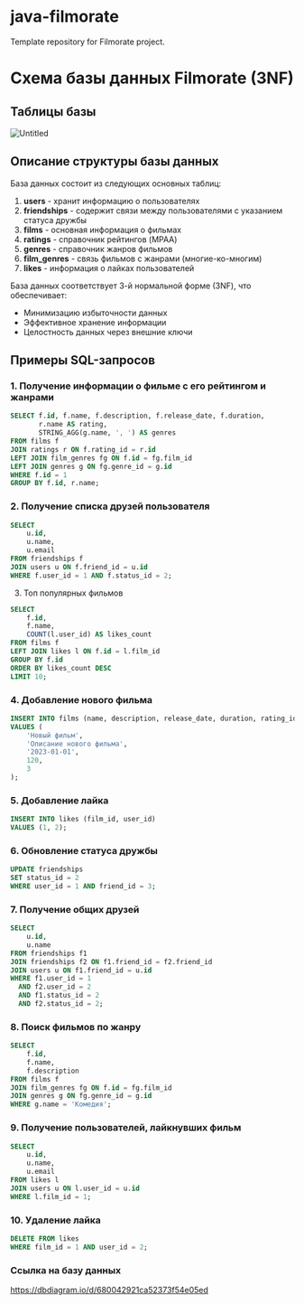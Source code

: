 # java-filmorate
Template repository for Filmorate project.

# Схема базы данных Filmorate (3NF)

## Таблицы базы
![Untitled](https://github.com/user-attachments/assets/b71421e5-55a8-42e3-89b7-add4b030af2c)

## Описание структуры базы данных

База данных состоит из следующих основных таблиц:

1. **users** - хранит информацию о пользователях
2. **friendships** - содержит связи между пользователями с указанием статуса дружбы
3. **films** - основная информация о фильмах
4. **ratings** - справочник рейтингов (MPAA)
5. **genres** - справочник жанров фильмов
6. **film_genres** - связь фильмов с жанрами (многие-ко-многим)
7. **likes** - информация о лайках пользователей

База данных соответствует 3-й нормальной форме (3NF), что обеспечивает:
- Минимизацию избыточности данных
- Эффективное хранение информации
- Целостность данных через внешние ключи

## Примеры SQL-запросов

### 1. Получение информации о фильме с его рейтингом и жанрами
```sql
SELECT f.id, f.name, f.description, f.release_date, f.duration, 
       r.name AS rating, 
       STRING_AGG(g.name, ', ') AS genres
FROM films f
JOIN ratings r ON f.rating_id = r.id
LEFT JOIN film_genres fg ON f.id = fg.film_id
LEFT JOIN genres g ON fg.genre_id = g.id
WHERE f.id = 1
GROUP BY f.id, r.name;
```
### 2. Получение списка друзей пользователя
```sql
SELECT 
    u.id, 
    u.name, 
    u.email
FROM friendships f
JOIN users u ON f.friend_id = u.id
WHERE f.user_id = 1 AND f.status_id = 2;
```

3. Топ популярных фильмов
```sql
SELECT 
    f.id, 
    f.name, 
    COUNT(l.user_id) AS likes_count
FROM films f
LEFT JOIN likes l ON f.id = l.film_id
GROUP BY f.id
ORDER BY likes_count DESC
LIMIT 10;
```

### 4. Добавление нового фильма
```sql
INSERT INTO films (name, description, release_date, duration, rating_id)
VALUES (
    'Новый фильм', 
    'Описание нового фильма', 
    '2023-01-01', 
    120, 
    3
);
```

### 5. Добавление лайка
```sql
INSERT INTO likes (film_id, user_id)
VALUES (1, 2);
```

### 6. Обновление статуса дружбы
```sql
UPDATE friendships
SET status_id = 2
WHERE user_id = 1 AND friend_id = 3;
```

### 7. Получение общих друзей
```sql
SELECT 
    u.id, 
    u.name
FROM friendships f1
JOIN friendships f2 ON f1.friend_id = f2.friend_id
JOIN users u ON f1.friend_id = u.id
WHERE f1.user_id = 1 
  AND f2.user_id = 2 
  AND f1.status_id = 2 
  AND f2.status_id = 2;
```

### 8. Поиск фильмов по жанру
```sql
SELECT 
    f.id,
    f.name,
    f.description
FROM films f
JOIN film_genres fg ON f.id = fg.film_id
JOIN genres g ON fg.genre_id = g.id
WHERE g.name = 'Комедия';
```

### 9. Получение пользователей, лайкнувших фильм
```sql
SELECT 
    u.id,
    u.name,
    u.email
FROM likes l
JOIN users u ON l.user_id = u.id
WHERE l.film_id = 1;
```

### 10. Удаление лайка
```sql
DELETE FROM likes
WHERE film_id = 1 AND user_id = 2;
```


### Ссылка на базу данных
https://dbdiagram.io/d/680042921ca52373f54e05ed